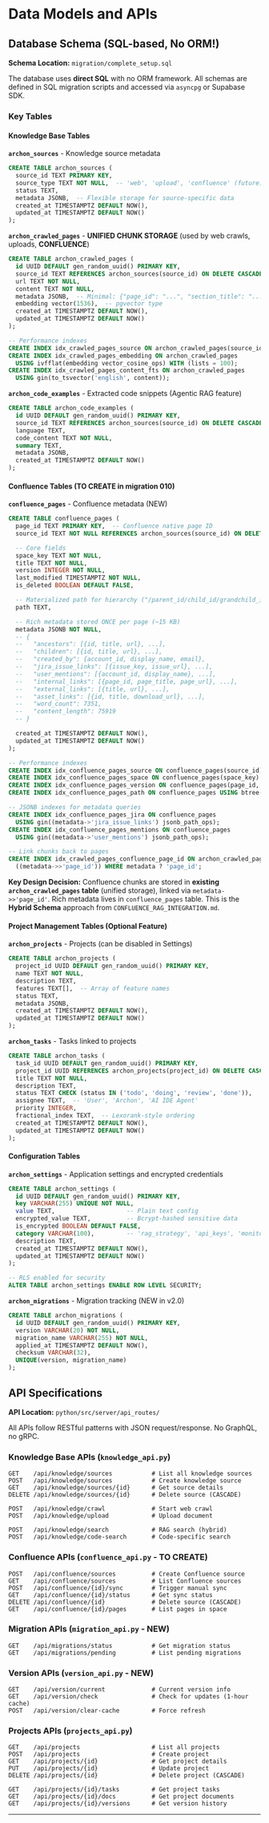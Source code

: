 # Data Models and APIs

## Database Schema (SQL-based, No ORM!)

**Schema Location:** `migration/complete_setup.sql`

The database uses **direct SQL** with no ORM framework. All schemas are defined in SQL migration scripts and accessed via `asyncpg` or Supabase SDK.

### Key Tables

#### Knowledge Base Tables

**`archon_sources`** - Knowledge source metadata
```sql
CREATE TABLE archon_sources (
  source_id TEXT PRIMARY KEY,
  source_type TEXT NOT NULL,  -- 'web', 'upload', 'confluence' (future)
  status TEXT,
  metadata JSONB,  -- Flexible storage for source-specific data
  created_at TIMESTAMPTZ DEFAULT NOW(),
  updated_at TIMESTAMPTZ DEFAULT NOW()
);
```

**`archon_crawled_pages`** - **UNIFIED CHUNK STORAGE** (used by web crawls, uploads, **CONFLUENCE**)
```sql
CREATE TABLE archon_crawled_pages (
  id UUID DEFAULT gen_random_uuid() PRIMARY KEY,
  source_id TEXT REFERENCES archon_sources(source_id) ON DELETE CASCADE,
  url TEXT NOT NULL,
  content TEXT NOT NULL,
  metadata JSONB,  -- Minimal: {"page_id": "...", "section_title": "..."}
  embedding vector(1536),  -- pgvector type
  created_at TIMESTAMPTZ DEFAULT NOW(),
  updated_at TIMESTAMPTZ DEFAULT NOW()
);

-- Performance indexes
CREATE INDEX idx_crawled_pages_source ON archon_crawled_pages(source_id);
CREATE INDEX idx_crawled_pages_embedding ON archon_crawled_pages
  USING ivfflat(embedding vector_cosine_ops) WITH (lists = 100);
CREATE INDEX idx_crawled_pages_content_fts ON archon_crawled_pages
  USING gin(to_tsvector('english', content));
```

**`archon_code_examples`** - Extracted code snippets (Agentic RAG feature)
```sql
CREATE TABLE archon_code_examples (
  id UUID DEFAULT gen_random_uuid() PRIMARY KEY,
  source_id TEXT REFERENCES archon_sources(source_id) ON DELETE CASCADE,
  language TEXT,
  code_content TEXT NOT NULL,
  summary TEXT,
  metadata JSONB,
  created_at TIMESTAMPTZ DEFAULT NOW()
);
```

#### Confluence Tables (TO CREATE in migration 010)

**`confluence_pages`** - Confluence metadata (NEW)
```sql
CREATE TABLE confluence_pages (
  page_id TEXT PRIMARY KEY,  -- Confluence native page ID
  source_id TEXT NOT NULL REFERENCES archon_sources(source_id) ON DELETE CASCADE,

  -- Core fields
  space_key TEXT NOT NULL,
  title TEXT NOT NULL,
  version INTEGER NOT NULL,
  last_modified TIMESTAMPTZ NOT NULL,
  is_deleted BOOLEAN DEFAULT FALSE,

  -- Materialized path for hierarchy ("/parent_id/child_id/grandchild_id")
  path TEXT,

  -- Rich metadata stored ONCE per page (~15 KB)
  metadata JSONB NOT NULL,
  -- {
  --   "ancestors": [{id, title, url}, ...],
  --   "children": [{id, title, url}, ...],
  --   "created_by": {account_id, display_name, email},
  --   "jira_issue_links": [{issue_key, issue_url}, ...],
  --   "user_mentions": [{account_id, display_name}, ...],
  --   "internal_links": [{page_id, page_title, page_url}, ...],
  --   "external_links": [{title, url}, ...],
  --   "asset_links": [{id, title, download_url}, ...],
  --   "word_count": 7351,
  --   "content_length": 75919
  -- }

  created_at TIMESTAMPTZ DEFAULT NOW(),
  updated_at TIMESTAMPTZ DEFAULT NOW()
);

-- Performance indexes
CREATE INDEX idx_confluence_pages_source ON confluence_pages(source_id) WHERE is_deleted = FALSE;
CREATE INDEX idx_confluence_pages_space ON confluence_pages(space_key) WHERE is_deleted = FALSE;
CREATE INDEX idx_confluence_pages_version ON confluence_pages(page_id, version);
CREATE INDEX idx_confluence_pages_path ON confluence_pages USING btree(path text_pattern_ops);

-- JSONB indexes for metadata queries
CREATE INDEX idx_confluence_pages_jira ON confluence_pages
  USING gin((metadata->'jira_issue_links') jsonb_path_ops);
CREATE INDEX idx_confluence_pages_mentions ON confluence_pages
  USING gin((metadata->'user_mentions') jsonb_path_ops);

-- Link chunks back to pages
CREATE INDEX idx_crawled_pages_confluence_page_id ON archon_crawled_pages
  ((metadata->>'page_id')) WHERE metadata ? 'page_id';
```

**Key Design Decision:** Confluence chunks are stored in **existing `archon_crawled_pages` table** (unified storage), linked via `metadata->>'page_id'`. Rich metadata lives in `confluence_pages` table. This is the **Hybrid Schema** approach from `CONFLUENCE_RAG_INTEGRATION.md`.

#### Project Management Tables (Optional Feature)

**`archon_projects`** - Projects (can be disabled in Settings)
```sql
CREATE TABLE archon_projects (
  project_id UUID DEFAULT gen_random_uuid() PRIMARY KEY,
  name TEXT NOT NULL,
  description TEXT,
  features TEXT[],  -- Array of feature names
  status TEXT,
  metadata JSONB,
  created_at TIMESTAMPTZ DEFAULT NOW(),
  updated_at TIMESTAMPTZ DEFAULT NOW()
);
```

**`archon_tasks`** - Tasks linked to projects
```sql
CREATE TABLE archon_tasks (
  task_id UUID DEFAULT gen_random_uuid() PRIMARY KEY,
  project_id UUID REFERENCES archon_projects(project_id) ON DELETE CASCADE,
  title TEXT NOT NULL,
  description TEXT,
  status TEXT CHECK (status IN ('todo', 'doing', 'review', 'done')),
  assignee TEXT,  -- 'User', 'Archon', 'AI IDE Agent'
  priority INTEGER,
  fractional_index TEXT,  -- Lexorank-style ordering
  created_at TIMESTAMPTZ DEFAULT NOW(),
  updated_at TIMESTAMPTZ DEFAULT NOW()
);
```

#### Configuration Tables

**`archon_settings`** - Application settings and encrypted credentials
```sql
CREATE TABLE archon_settings (
  id UUID DEFAULT gen_random_uuid() PRIMARY KEY,
  key VARCHAR(255) UNIQUE NOT NULL,
  value TEXT,                    -- Plain text config
  encrypted_value TEXT,          -- Bcrypt-hashed sensitive data
  is_encrypted BOOLEAN DEFAULT FALSE,
  category VARCHAR(100),         -- 'rag_strategy', 'api_keys', 'monitoring', etc.
  description TEXT,
  created_at TIMESTAMPTZ DEFAULT NOW(),
  updated_at TIMESTAMPTZ DEFAULT NOW()
);

-- RLS enabled for security
ALTER TABLE archon_settings ENABLE ROW LEVEL SECURITY;
```

**`archon_migrations`** - Migration tracking (NEW in v2.0)
```sql
CREATE TABLE archon_migrations (
  id UUID DEFAULT gen_random_uuid() PRIMARY KEY,
  version VARCHAR(20) NOT NULL,
  migration_name VARCHAR(255) NOT NULL,
  applied_at TIMESTAMPTZ DEFAULT NOW(),
  checksum VARCHAR(32),
  UNIQUE(version, migration_name)
);
```

## API Specifications

**API Location:** `python/src/server/api_routes/`

All APIs follow RESTful patterns with JSON request/response. No GraphQL, no gRPC.

### Knowledge Base APIs (`knowledge_api.py`)

```
GET    /api/knowledge/sources           # List all knowledge sources
POST   /api/knowledge/sources           # Create knowledge source
GET    /api/knowledge/sources/{id}      # Get source details
DELETE /api/knowledge/sources/{id}      # Delete source (CASCADE)

POST   /api/knowledge/crawl             # Start web crawl
POST   /api/knowledge/upload            # Upload document

POST   /api/knowledge/search            # RAG search (hybrid)
POST   /api/knowledge/code-search       # Code-specific search
```

### Confluence APIs (`confluence_api.py` - TO CREATE)

```
POST   /api/confluence/sources          # Create Confluence source
GET    /api/confluence/sources          # List Confluence sources
POST   /api/confluence/{id}/sync        # Trigger manual sync
GET    /api/confluence/{id}/status      # Get sync status
DELETE /api/confluence/{id}             # Delete source (CASCADE)
GET    /api/confluence/{id}/pages       # List pages in space
```

### Migration APIs (`migration_api.py` - NEW)

```
GET    /api/migrations/status           # Get migration status
GET    /api/migrations/pending          # List pending migrations
```

### Version APIs (`version_api.py` - NEW)

```
GET    /api/version/current             # Current version info
GET    /api/version/check               # Check for updates (1-hour cache)
POST   /api/version/clear-cache         # Force refresh
```

### Projects APIs (`projects_api.py`)

```
GET    /api/projects                    # List all projects
POST   /api/projects                    # Create project
GET    /api/projects/{id}               # Get project details
PUT    /api/projects/{id}               # Update project
DELETE /api/projects/{id}               # Delete project (CASCADE)

GET    /api/projects/{id}/tasks         # Get project tasks
GET    /api/projects/{id}/docs          # Get project documents
GET    /api/projects/{id}/versions      # Get version history
```

---
